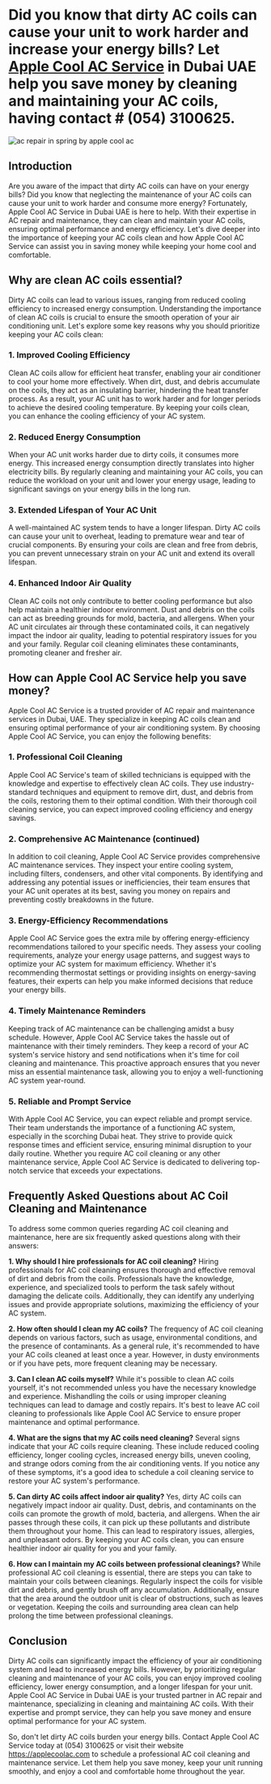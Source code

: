 # **Did you know that dirty AC coils can cause your unit to work harder and increase your energy bills? Let [Apple Cool AC Service](https://applecoolac.com) in Dubai UAE help you save money by cleaning and maintaining your AC coils, having contact # (054) 3100625.**

![ac repair in spring by apple cool ac](https://applecoolac.com/wp-content/uploads/2022/11/about-img-1.jpg)

## Introduction
Are you aware of the impact that dirty AC coils can have on your energy bills? Did you know that neglecting the maintenance of your AC coils can cause your unit to work harder and consume more energy? Fortunately, Apple Cool AC Service in Dubai UAE is here to help. With their expertise in AC repair and maintenance, they can clean and maintain your AC coils, ensuring optimal performance and energy efficiency. Let's dive deeper into the importance of keeping your AC coils clean and how Apple Cool AC Service can assist you in saving money while keeping your home cool and comfortable.

## Why are clean AC coils essential?
Dirty AC coils can lead to various issues, ranging from reduced cooling efficiency to increased energy consumption. Understanding the importance of clean AC coils is crucial to ensure the smooth operation of your air conditioning unit. Let's explore some key reasons why you should prioritize keeping your AC coils clean:

### 1. Improved Cooling Efficiency
Clean AC coils allow for efficient heat transfer, enabling your air conditioner to cool your home more effectively. When dirt, dust, and debris accumulate on the coils, they act as an insulating barrier, hindering the heat transfer process. As a result, your AC unit has to work harder and for longer periods to achieve the desired cooling temperature. By keeping your coils clean, you can enhance the cooling efficiency of your AC system.

### 2. Reduced Energy Consumption
When your AC unit works harder due to dirty coils, it consumes more energy. This increased energy consumption directly translates into higher electricity bills. By regularly cleaning and maintaining your AC coils, you can reduce the workload on your unit and lower your energy usage, leading to significant savings on your energy bills in the long run.

### 3. Extended Lifespan of Your AC Unit
A well-maintained AC system tends to have a longer lifespan. Dirty AC coils can cause your unit to overheat, leading to premature wear and tear of crucial components. By ensuring your coils are clean and free from debris, you can prevent unnecessary strain on your AC unit and extend its overall lifespan.

### 4. Enhanced Indoor Air Quality
Clean AC coils not only contribute to better cooling performance but also help maintain a healthier indoor environment. Dust and debris on the coils can act as breeding grounds for mold, bacteria, and allergens. When your AC unit circulates air through these contaminated coils, it can negatively impact the indoor air quality, leading to potential respiratory issues for you and your family. Regular coil cleaning eliminates these contaminants, promoting cleaner and fresher air.

## How can Apple Cool AC Service help you save money?
Apple Cool AC Service is a trusted provider of AC repair and maintenance services in Dubai, UAE. They specialize in keeping AC coils clean and ensuring optimal performance of your air conditioning system. By choosing Apple Cool AC Service, you can enjoy the following benefits:

### 1. Professional Coil Cleaning
Apple Cool AC Service's team of skilled technicians is equipped with the knowledge and expertise to effectively clean AC coils. They use industry-standard techniques and equipment to remove dirt, dust, and debris from the coils, restoring them to their optimal condition. With their thorough coil cleaning service, you can expect improved cooling efficiency and energy savings.

### 2. Comprehensive AC Maintenance (continued)
In addition to coil cleaning, Apple Cool AC Service provides comprehensive AC maintenance services. They inspect your entire cooling system, including filters, condensers, and other vital components. By identifying and addressing any potential issues or inefficiencies, their team ensures that your AC unit operates at its best, saving you money on repairs and preventing costly breakdowns in the future.

### 3. Energy-Efficiency Recommendations
Apple Cool AC Service goes the extra mile by offering energy-efficiency recommendations tailored to your specific needs. They assess your cooling requirements, analyze your energy usage patterns, and suggest ways to optimize your AC system for maximum efficiency. Whether it's recommending thermostat settings or providing insights on energy-saving features, their experts can help you make informed decisions that reduce your energy bills.

### 4. Timely Maintenance Reminders
Keeping track of AC maintenance can be challenging amidst a busy schedule. However, Apple Cool AC Service takes the hassle out of maintenance with their timely reminders. They keep a record of your AC system's service history and send notifications when it's time for coil cleaning and maintenance. This proactive approach ensures that you never miss an essential maintenance task, allowing you to enjoy a well-functioning AC system year-round.

### 5. Reliable and Prompt Service
With Apple Cool AC Service, you can expect reliable and prompt service. Their team understands the importance of a functioning AC system, especially in the scorching Dubai heat. They strive to provide quick response times and efficient service, ensuring minimal disruption to your daily routine. Whether you require AC coil cleaning or any other maintenance service, Apple Cool AC Service is dedicated to delivering top-notch service that exceeds your expectations.

## Frequently Asked Questions about AC Coil Cleaning and Maintenance
To address some common queries regarding AC coil cleaning and maintenance, here are six frequently asked questions along with their answers:

**1. Why should I hire professionals for AC coil cleaning?**
Hiring professionals for AC coil cleaning ensures thorough and effective removal of dirt and debris from the coils. Professionals have the knowledge, experience, and specialized tools to perform the task safely without damaging the delicate coils. Additionally, they can identify any underlying issues and provide appropriate solutions, maximizing the efficiency of your AC system.

**2. How often should I clean my AC coils?**
The frequency of AC coil cleaning depends on various factors, such as usage, environmental conditions, and the presence of contaminants. As a general rule, it's recommended to have your AC coils cleaned at least once a year. However, in dusty environments or if you have pets, more frequent cleaning may be necessary.

**3. Can I clean AC coils myself?**
While it's possible to clean AC coils yourself, it's not recommended unless you have the necessary knowledge and experience. Mishandling the coils or using improper cleaning techniques can lead to damage and costly repairs. It's best to leave AC coil cleaning to professionals like Apple Cool AC Service to ensure proper maintenance and optimal performance.

**4. What are the signs that my AC coils need cleaning?**
Several signs indicate that your AC coils require cleaning. These include reduced cooling efficiency, longer cooling cycles, increased energy bills, uneven cooling, and strange odors coming from the air conditioning vents. If you notice any of these symptoms, it's a good idea to schedule a coil cleaning service to restore your AC system's performance.

**5. Can dirty AC coils affect indoor air quality?**
Yes, dirty AC coils can negatively impact indoor air quality. Dust, debris, and contaminants on the coils can promote the growth of mold, bacteria, and allergens. When the air passes through these coils, it can pick up these pollutants and distribute them throughout your home. This can lead to respiratory issues, allergies, and unpleasant odors. By keeping your AC coils clean, you can ensure healthier indoor air quality for you and your family.

**6. How can I maintain my AC coils between professional cleanings?**
While professional AC coil cleaning is essential, there are steps you can take to maintain your coils between cleanings. Regularly inspect the coils for visible dirt and debris, and gently brush off any accumulation. Additionally, ensure that the area around the outdoor unit is clear of obstructions, such as leaves or vegetation. Keeping the coils and surrounding area clean can help prolong the time between professional cleanings.

## Conclusion
Dirty AC coils can significantly impact the efficiency of your air conditioning system and lead to increased energy bills. However, by prioritizing regular cleaning and maintenance of your AC coils, you can enjoy improved cooling efficiency, lower energy consumption, and a longer lifespan for your unit. Apple Cool AC Service in Dubai UAE is your trusted partner in AC repair and maintenance, specializing in cleaning and maintaining AC coils. With their expertise and prompt service, they can help you save money and ensure optimal performance for your AC system.

So, don't let dirty AC coils burden your energy bills. Contact Apple Cool AC Service today at (054) 3100625 or visit their website https://applecoolac.com to schedule a professional AC coil cleaning and maintenance service. Let them help you save money, keep your unit running smoothly, and enjoy a cool and comfortable home throughout the year.
